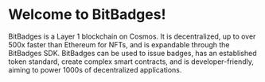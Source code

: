 # Welcome to BitBadges!

BitBadges is a Layer 1 blockchain on Cosmos. It is decentralized, up to over 500x faster than Ethereum for NFTs, and is expandable through the BitBadges SDK. BitBadges can be used to issue badges, has an established token standard, create complex smart contracts, and is developer-friendly, aiming to power 1000s of decentralized applications.
